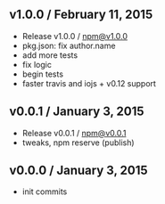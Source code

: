 

## v1.0.0 / February 11, 2015
- Release v1.0.0 / npm@v1.0.0
- pkg.json: fix author.name
- add more tests
- fix logic
- begin tests
- faster travis and iojs + v0.12 support

## v0.0.1 / January 3, 2015
- Release v0.0.1 / npm@v0.0.1
- tweaks, npm reserve (publish)

## v0.0.0 / January 3, 2015
- init commits